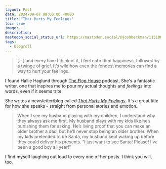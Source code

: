 ```yaml
---
layout: Post
date: 2024-09-07 00:00:00 +0000
title: "That Hurts My Feelings"
toc: true
image: 
description: 
mastodon_social_status_url: https://mastodon.social/@joshbeckman/113100362363567210
tags: 
  - blogroll
---
```




> [...] and every time I think of it, I feel unbridled happiness, followed by a twinge of grief. It’s wild how even the fondest memories can find a way to hurt your feelings.

I found Hallie Haglund through [The Flop House](https://www.flophousepodcast.com) podcast. She's a fantastic writer, one that inspires me to pour my actual thoughts and _feelings_ into words, even if it seems trite. 

She writes a newsletter/blog called _[That Hurts My Feelings](https://halliehaglund.substack.com)_. It's a great title for how she speaks - straight from personal stories and emotion. 

> When I see my husband playing with my children, I understand why they always ask me first. My husband plays with my kids like he’s punishing them for asking. He’s living proof that you can make an older brother a dad, but he’ll never stop being an older brother. When my kids pretended to be Santa, my husband kept waking up before they could deliver his presents. “I just want to see Santa! Please! I’ve been a good boy all year!”

I find myself laughing out loud to every one of her posts. I think you will, too.
